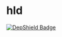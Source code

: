 # hld

[![DepShield Badge](https://depshield.sonatype.org/badges/radeklos/hld/depshield.svg)](https://depshield.github.io)
